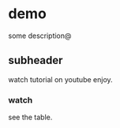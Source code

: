 # demo

some description@

## subheader

watch tutorial on youtube enjoy.

### watch

see the table.



